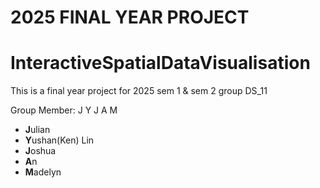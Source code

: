 # 2025 FINAL YEAR PROJECT

# InteractiveSpatialDataVisualisation

This is a final year project for 2025 sem 1 & sem 2 group DS_11

Group Member: J Y J A M
- **J**ulian
- **Y**ushan(Ken) Lin
- **J**oshua
- **A**n
- **M**adelyn